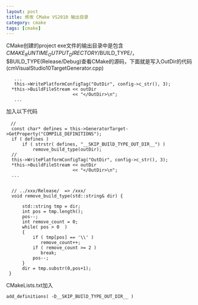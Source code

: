 ```yaml
---
layout: post
title: 修改 CMake VS2010 输出目录
category: cmake
tags: [cmake]
---
```



CMake创建的project exe文件的输出目录中是包含 $CMAKE_RUNTIME_OUTPUT_DIRECTORY/$BUILD_TYPE/，$BUILD_TYPE(Release/Debug)查看CMake的源码，下面就是写入OutDir的代码(cmVisualStudio10TargetGenerator.cpp)

      
       ...
       this->WritePlatformConfigTag("OutDir", config->c_str(), 3);
      *this->BuildFileStream << outDir
                             << "</OutDir>\n";
       ...
       


加入以下代码

    　//
      const char* defines = this->GeneratorTarget->GetProperty("COMPILE_DEFINITIONS");
      if ( defines )
          if ( strstr( defines, "__SKIP_BUIlD_TYPE_OUT_DIR__") )
              remove_build_type(outDir);
      //
      this->WritePlatformConfigTag("OutDir", config->c_str(), 3);
      *this->BuildFileStream << outDir
                             << "</OutDir>\n";
      ...


      // ../xxx/Release/  => /xxx/    
      void remove_build_type(std::string& dir) {
      
          std::string tmp = dir;
          int pos = tmp.length();
          pos--;
          int remove_count = 0;
          while( pos > 0  )
          {
              if ( tmp[pos] == '\\' )
                 remove_count++;
              if ( remove_count >= 2 )
                 break;
              pos--;
          }
          dir = tmp.substr(0,pos+1);      
     }    


CMakeLists.txt加入

     
    add_definitions( -D__SKIP_BUIlD_TYPE_OUT_DIR__ )
    




